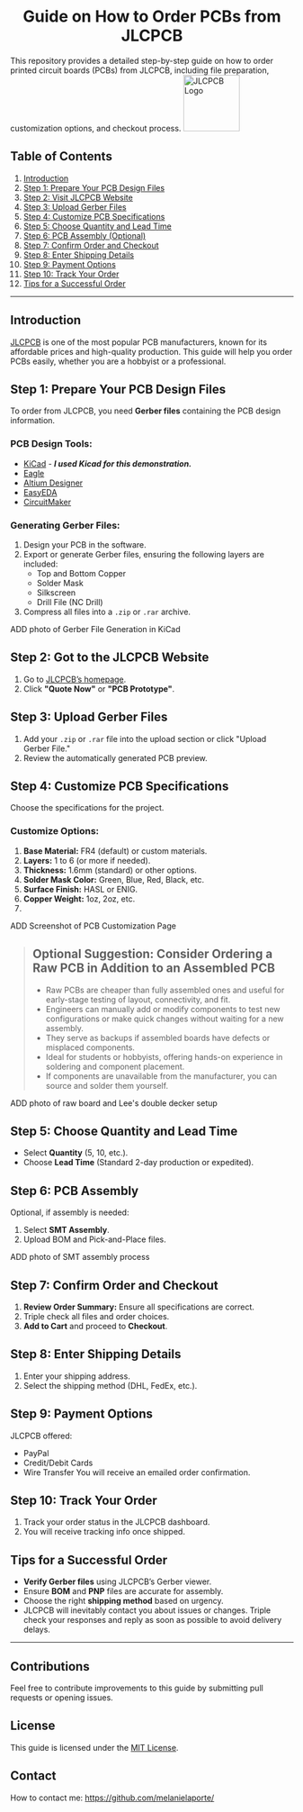 <h1 align="center">Guide on How to Order PCBs from JLCPCB</h1>
This repository provides a detailed step-by-step guide on how to order printed circuit boards (PCBs) from JLCPCB, including file preparation, customization options, and checkout process.

<img src="https://yt3.googleusercontent.com/mzNAZW4JBGk9HfqrtFrhxo2qW52ahd6rktd2CXyKYhaBUPKbE7r55NzvPytmrk-kvxshCn2HRw=s900-c-k-c0x00ffffff-no-rj" alt="JLCPCB Logo" width="100">

## Table of Contents
1. [Introduction](#introduction)
2. [Step 1: Prepare Your PCB Design Files](#step-1-prepare-your-pcb-design-files)
3. [Step 2: Visit JLCPCB Website](#step-2-visit-jlcpcb-website)
4. [Step 3: Upload Gerber Files](#step-3-upload-gerber-files)
5. [Step 4: Customize PCB Specifications](#step-4-customize-pcb-specifications)
6. [Step 5: Choose Quantity and Lead Time](#step-5-choose-quantity-and-lead-time)
7. [Step 6: PCB Assembly (Optional)](#step-6-pcb-assembly-optional)
8. [Step 7: Confirm Order and Checkout](#step-7-confirm-order-and-checkout)
9. [Step 8: Enter Shipping Details](#step-8-enter-shipping-details)
10. [Step 9: Payment Options](#step-9-payment-options)
11. [Step 10: Track Your Order](#step-10-track-your-order)
12. [Tips for a Successful Order](#tips-for-a-successful-order)

---

## Introduction
[JLCPCB](https://jlcpcb.com) is one of the most popular PCB manufacturers, known for its affordable prices and high-quality production. This guide will help you order PCBs easily, whether you are a hobbyist or a professional.

## Step 1: Prepare Your PCB Design Files

To order from JLCPCB, you need **Gerber files** containing the PCB design information.

### PCB Design Tools:
- [KiCad](https://www.kicad.org/) - ***I used Kicad for this demonstration.***
- [Eagle](https://www.autodesk.com/products/eagle/overview)
- [Altium Designer](https://www.altium.com/)
- [EasyEDA](https://easyeda.com/)
- [CircuitMaker](https://circuitmaker.com/)

### Generating Gerber Files:
1. Design your PCB in the software.
2. Export or generate Gerber files, ensuring the following layers are included:
   - Top and Bottom Copper
   - Solder Mask
   - Silkscreen
   - Drill File (NC Drill)
3. Compress all files into a `.zip` or `.rar` archive.

ADD photo of Gerber File Generation in KiCad

## Step 2: Got to the JLCPCB Website
1. Go to [JLCPCB’s homepage](https://jlcpcb.com).
2. Click **"Quote Now"** or **"PCB Prototype"**.

## Step 3: Upload Gerber Files
1. Add your `.zip` or `.rar` file into the upload section or click "Upload Gerber File."
2. Review the automatically generated PCB preview.

## Step 4: Customize PCB Specifications
Choose the specifications for the project.

### Customize Options:
1. **Base Material:** FR4 (default) or custom materials.
2. **Layers:** 1 to 6 (or more if needed).
3. **Thickness:** 1.6mm (standard) or other options.
4. **Solder Mask Color:** Green, Blue, Red, Black, etc.
5. **Surface Finish:** HASL or ENIG.
6. **Copper Weight:** 1oz, 2oz, etc.
7. 
ADD Screenshot of PCB Customization Page

 > ## Optional Suggestion: Consider Ordering a Raw PCB in Addition to an Assembled PCB
 > - Raw PCBs are cheaper than fully assembled ones and useful for early-stage testing of layout, connectivity, and fit.
 > - Engineers can manually add or modify components to test new configurations or make quick changes without waiting for a new assembly.
 > - They serve as backups if assembled boards have defects or misplaced components.
 > - Ideal for students or hobbyists, offering hands-on experience in soldering and component placement.
 > - If components are unavailable from the manufacturer, you can source and solder them yourself.


ADD photo of raw board and Lee's double decker setup

## Step 5: Choose Quantity and Lead Time
- Select **Quantity** (5, 10, etc.).
- Choose **Lead Time** (Standard 2-day production or expedited).


## Step 6: PCB Assembly
Optional, if assembly is needed:
1. Select **SMT Assembly**.
2. Upload BOM and Pick-and-Place files.
   
ADD photo of SMT assembly process 


## Step 7: Confirm Order and Checkout
1. **Review Order Summary:** Ensure all specifications are correct.
2. Triple check all files and order choices.
3. **Add to Cart** and proceed to **Checkout**.


## Step 8: Enter Shipping Details
1. Enter your shipping address.
2. Select the shipping method (DHL, FedEx, etc.).


## Step 9: Payment Options
JLCPCB offered:
- PayPal
- Credit/Debit Cards
- Wire Transfer
You will receive an emailed order confirmation.

## Step 10: Track Your Order
1. Track your order status in the JLCPCB dashboard.
2. You will receive tracking info once shipped.

## Tips for a Successful Order
- **Verify Gerber files** using JLCPCB’s Gerber viewer.
- Ensure **BOM** and **PNP** files are accurate for assembly.
- Choose the right **shipping method** based on urgency.
- JLCPCB will inevitably contact you about issues or changes. Triple check your responses and reply as soon as possible to avoid delivery delays.
---

## Contributions
Feel free to contribute improvements to this guide by submitting pull requests or opening issues.

## License
This guide is licensed under the [MIT License](LICENSE).

## Contact 
How to contact me: https://github.com/melanielaporte/ 
